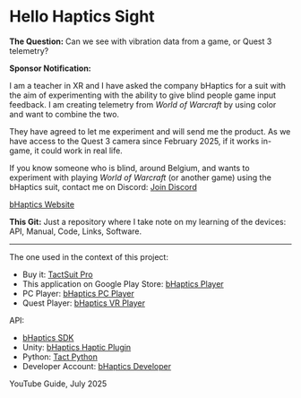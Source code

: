 
# Hello Haptics Sight

**The Question:** Can we see with vibration data from a game, or Quest 3 telemetry?

**Sponsor Notification:**

I am a teacher in XR and I have asked the company bHaptics for a suit with the aim of experimenting with the ability to give blind people game input feedback. I am creating telemetry from *World of Warcraft* by using color and want to combine the two.

They have agreed to let me experiment and will send me the product. As we have access to the Quest 3 camera since February 2025, if it works in-game, it could work in real life.

If you know someone who is blind, around Belgium, and wants to experiment with playing *World of Warcraft* (or another game) using the bHaptics suit, contact me on Discord: [Join Discord](https://discord.gg/uKwNN2ECJH)

[bHaptics Website](https://www.bhaptics.com/)

**This Git:**
Just a repository where I take note on my learning of the devices: API, Manual, Code, Links, Software.

---------------

The one used in the context of this project:

- Buy it: [TactSuit Pro](https://www.bhaptics.com/fr/tactsuit/tactsuit-pro/)
- This application on Google Play Store: [bHaptics Player](https://play.google.com/store/apps/details?id=com.bhaptics.player&hl=fr&pli=1)
- PC Player: [bHaptics PC Player](https://www.bhaptics.com/software/player/?type=pcplayer)
- Quest Player: [bHaptics VR Player](https://www.bhaptics.com/software/player/?type=vrplayer)

API:

- [bHaptics SDK](https://www.bhaptics.com/support/developers/?type=sdk)
- Unity: [bHaptics Haptic Plugin](https://assetstore.unity.com/packages/tools/integration/bhaptics-haptic-plugin-76647)
- Python: [Tact Python](https://github.com/bhaptics/tact-python)
- Developer Account: [bHaptics Developer](https://developer.bhaptics.com/applications)

YouTube Guide, July 2025

